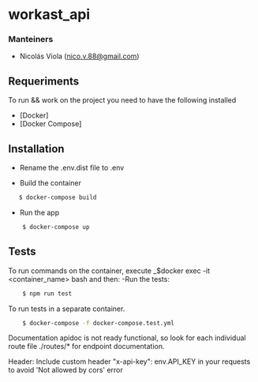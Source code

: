 # workast_api

### Manteiners
* Nicolás Viola (nico.v.88@gmail.com)

## Requeriments

To run && work on the project you need to have the following installed
- [Docker] 
- [Docker Compose]

## Installation 

- Rename the .env.dist file to .env



- Build the container
````bash
   $ docker-compose build
````

- Run the app

````bash
    $ docker-compose up
````

## Tests

To run commands on the container, execute _$docker exec -it <container_name> bash and then:
-Run the tests:
````bash
    $ npm run test
````

To run tests in a separate container. 
````bash
    $ docker-compose -f docker-compose.test.yml
````

Documentation 
apidoc is not ready functional, so look for each individual route file ./routes/* for endpoint documentation. 

Header: 
Include custom header "x-api-key": env.API_KEY in your requests to avoid 'Not allowed by cors' error
